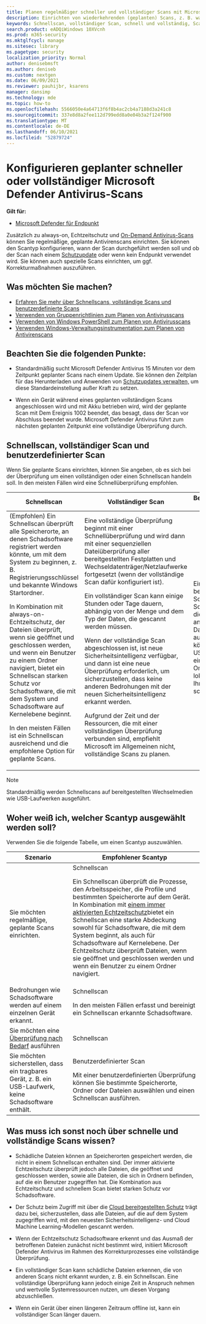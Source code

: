 ```yaml
---
title: Planen regelmäßiger schneller und vollständiger Scans mit Microsoft Defender Antivirus
description: Einrichten von wiederkehrenden (geplanten) Scans, z. B. wann sie ausgeführt werden sollen und ob sie als vollständige oder schnelle Scans ausgeführt werden sollen
keywords: Schnellscan, vollständiger Scan, schnell und vollständig, Scan planen, täglich, wöchentlich, Zeit, geplant, serieell, regelmäßig
search.product: eADQiWindows 10XVcnh
ms.prod: m365-security
ms.mktglfcycl: manage
ms.sitesec: library
ms.pagetype: security
localization_priority: Normal
author: denisebmsft
ms.author: deniseb
ms.custom: nextgen
ms.date: 06/09/2021
ms.reviewer: pauhijbr, ksarens
manager: dansimp
ms.technology: mde
ms.topic: how-to
ms.openlocfilehash: 5566050e4a64713f6f8b4ac2cb4a7188d3a241c8
ms.sourcegitcommit: 337e8d8a2fee112d799edd8a0e04b3a2f124f900
ms.translationtype: MT
ms.contentlocale: de-DE
ms.lasthandoff: 06/10/2021
ms.locfileid: "52879724"
---
```

# <a name="configure-scheduled-quick-or-full-microsoft-defender-antivirus-scans"></a>Konfigurieren geplanter schneller oder vollständiger Microsoft Defender Antivirus-Scans

**Gilt für:**

- [Microsoft Defender für Endpunkt](/microsoft-365/security/defender-endpoint/)

Zusätzlich zu always-on, Echtzeitschutz und [On-Demand Antivirus-Scans](run-scan-microsoft-defender-antivirus.md) können Sie regelmäßige, geplante Antivirenscans einrichten. Sie können den Scantyp konfigurieren, wann der Scan durchgeführt werden soll und ob der Scan nach einem [Schutzupdate](manage-protection-updates-microsoft-defender-antivirus.md) oder wenn kein Endpunkt verwendet wird. Sie können auch spezielle Scans einrichten, um ggf. Korrekturmaßnahmen auszuführen.

## <a name="what-do-you-want-to-do"></a>Was möchten Sie machen?

- [Erfahren Sie mehr über Schnellscans, vollständige Scans und benutzerdefinierte Scans](#quick-scan-full-scan-and-custom-scan)
- [Verwenden von Gruppenrichtlinien zum Planen von Antivirusscans](schedule-antivirus-scans-group-policy.md)
- [Verwenden von Windows PowerShell zum Planen von Antivirusscans](schedule-antivirus-scans-powershell.md)
- [Verwenden Windows-Verwaltungsinstrumentation zum Planen von Antivirenscans](schedule-antivirus-scans-wmi.md)

## <a name="keep-the-following-points-in-mind"></a>Beachten Sie die folgenden Punkte:

- Standardmäßig sucht Microsoft Defender Antivirus 15 Minuten vor dem Zeitpunkt geplanter Scans nach einem Update. Sie können den Zeitplan für das Herunterladen und Anwenden von [Schutzupdates verwalten,](manage-protection-update-schedule-microsoft-defender-antivirus.md) um diese Standardeinstellung außer Kraft zu setzen. 

- Wenn ein Gerät während eines geplanten vollständigen Scans angeschlossen wird und mit Akku betrieben wird, wird der geplante Scan mit Dem Ereignis 1002 beendet, das besagt, dass der Scan vor Abschluss beendet wurde. Microsoft Defender Antivirus führt zum nächsten geplanten Zeitpunkt eine vollständige Überprüfung durch.

## <a name="quick-scan-full-scan-and-custom-scan"></a>Schnellscan, vollständiger Scan und benutzerdefinierter Scan

Wenn Sie geplante Scans einrichten, können Sie angeben, ob es sich bei der Überprüfung um einen vollständigen oder einen Schnellscan handeln soll. In den meisten Fällen wird eine Schnellüberprüfung empfohlen. 

| Schnellscan  | Vollständiger Scan  | Benutzerdefinierter Scan |
|---------|---------|---------|
| (Empfohlen) Ein Schnellscan überprüft alle Speicherorte, an denen Schadsoftware registriert werden könnte, um mit dem System zu beginnen, z. B. Registrierungsschlüssel und bekannte Windows Startordner. <p>In Kombination mit always-on-Echtzeitschutz, der Dateien überprüft, wenn sie geöffnet und geschlossen werden, und wenn ein Benutzer zu einem Ordner navigiert, bietet ein Schnellscan starken Schutz vor Schadsoftware, die mit dem System und Schadsoftware auf Kernelebene beginnt. <p>In den meisten Fällen ist ein Schnellscan ausreichend und die empfohlene Option für geplante Scans. | Eine vollständige Überprüfung beginnt mit einer Schnellüberprüfung und wird dann mit einer sequenziellen Dateiüberprüfung aller bereitgestellten Festplatten und Wechseldatenträger/Netzlaufwerke fortgesetzt (wenn der vollständige Scan dafür konfiguriert ist). <p>Ein vollständiger Scan kann einige Stunden oder Tage dauern, abhängig von der Menge und dem Typ der Daten, die gescannt werden müssen.<p>Wenn der vollständige Scan abgeschlossen ist, ist neue Sicherheitsintelligenz verfügbar, und dann ist eine neue Überprüfung erforderlich, um sicherzustellen, dass keine anderen Bedrohungen mit der neuen Sicherheitsintelligenz erkannt werden. <p>Aufgrund der Zeit und der Ressourcen, die mit einer vollständigen Überprüfung verbunden sind, empfiehlt Microsoft im Allgemeinen nicht, vollständige Scans zu planen.  | Ein benutzerdefinierter Scan ist ein Schnellscan, der für die von Ihnen angegebenen Dateien und Ordner ausgeführt wird. Sie können z. B. ein USB-Laufwerk oder einen bestimmten Ordner auf dem lokalen Laufwerk Ihres Geräts scannen. <p> | 

> [!NOTE]
> Standardmäßig werden Schnellscans auf bereitgestellten Wechselmedien wie USB-Laufwerken ausgeführt.

## <a name="how-do-i-know-which-scan-type-to-choose"></a>Woher weiß ich, welcher Scantyp ausgewählt werden soll?

Verwenden Sie die folgende Tabelle, um einen Scantyp auszuwählen.

| Szenario  | Empfohlener Scantyp  |
|---------|---------|
| Sie möchten regelmäßige, geplante Scans einrichten.     | Schnellscan <p>Ein Schnellscan überprüft die Prozesse, den Arbeitsspeicher, die Profile und bestimmten Speicherorte auf dem Gerät. In Kombination mit [einem immer aktivierten Echtzeitschutz](configure-real-time-protection-microsoft-defender-antivirus.md)bietet ein Schnellscan eine starke Abdeckung sowohl für Schadsoftware, die mit dem System beginnt, als auch für Schadsoftware auf Kernelebene. Der Echtzeitschutz überprüft Dateien, wenn sie geöffnet und geschlossen werden und wenn ein Benutzer zu einem Ordner navigiert.         |
| Bedrohungen wie Schadsoftware werden auf einem einzelnen Gerät erkannt.     | Schnellscan <p>In den meisten Fällen erfasst und bereinigt ein Schnellscan erkannte Schadsoftware.   |
| Sie möchten eine [Überprüfung nach Bedarf](run-scan-microsoft-defender-antivirus.md) ausführen     | Schnellscan       |
| Sie möchten sicherstellen, dass ein tragbares Gerät, z. B. ein USB-Laufwerk, keine Schadsoftware enthält. | Benutzerdefinierter Scan <p>Mit einer benutzerdefinierten Überprüfung können Sie bestimmte Speicherorte, Ordner oder Dateien auswählen und einen Schnellscan ausführen. |

## <a name="what-else-do-i-need-to-know-about-quick-and-full-scans"></a>Was muss ich sonst noch über schnelle und vollständige Scans wissen?

- Schädliche Dateien können an Speicherorten gespeichert werden, die nicht in einem Schnellscan enthalten sind. Der immer aktivierte Echtzeitschutz überprüft jedoch alle Dateien, die geöffnet und geschlossen werden, sowie alle Dateien, die sich in Ordnern befinden, auf die ein Benutzer zugegriffen hat. Die Kombination aus Echtzeitschutz und schnellem Scan bietet starken Schutz vor Schadsoftware.

- Der Schutz beim Zugriff mit über die [Cloud bereitgestellten Schutz](cloud-protection-microsoft-defender-antivirus.md) trägt dazu bei, sicherzustellen, dass alle Dateien, auf die auf dem System zugegriffen wird, mit den neuesten Sicherheitsintelligenz- und Cloud Machine Learning-Modellen gescannt werden.

- Wenn der Echtzeitschutz Schadsoftware erkennt und das Ausmaß der betroffenen Dateien zunächst nicht bestimmt wird, initiiert Microsoft Defender Antivirus im Rahmen des Korrekturprozesses eine vollständige Überprüfung.

- Ein vollständiger Scan kann schädliche Dateien erkennen, die von anderen Scans nicht erkannt wurden, z. B. ein Schnellscan. Eine vollständige Überprüfung kann jedoch einige Zeit in Anspruch nehmen und wertvolle Systemressourcen nutzen, um diesen Vorgang abzuschließen.

- Wenn ein Gerät über einen längeren Zeitraum offline ist, kann ein vollständiger Scan länger dauern. 

